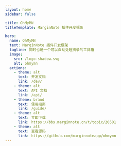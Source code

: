 ```yaml
---
layout: home
sidebar: false

title: OhMyMN
titleTemplate: MarginNote 插件开发框架

hero:
  name: OhMyMN
  text: MarginNote 插件开发框架
  tagline: 同时也是一个可以自动处理摘录的工具箱
  image:
    src: /logo-shadow.svg
    alt: ohmymn
  actions:
    - theme: alt
      text: 开发文档
      link: /dev/
    - theme: alt
      text: API 文档
      link: /api/
    - theme: brand
      text: 使用指南
      link: /guide/
    - theme: alt
      text: 立即下载
      link: https://bbs.marginnote.cn/t/topic/20501
    - theme: alt
      text: 查看源码
      link: https://github.com/marginnoteapp/ohmymn
---
```

<script setup>
import HomePage from "/.vitepress/components/HomePage.vue"
import Feature from "/.vitepress/components/Feature.vue"
</script>
<Feature />
<HomePage />